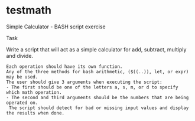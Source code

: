 # testmath

Simple Calculator - BASH script exercise

Task

Write a script that will act as a simple calculator for add, subtract, multiply and divide.

    Each operation should have its own function.
    Any of the three methods for bash arithmetic, ($((..)), let, or expr) may be used.
    The user should give 3 arguments when executing the script:
    - The first should be one of the letters a, s, m, or d to specify which math operation.
    - The second and third arguments should be the numbers that are being operated on.
     The script should detect for bad or missing input values and display the results when done.
